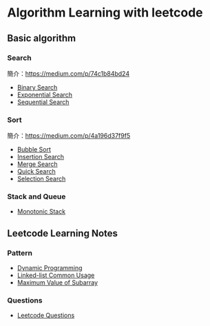 # Algorithm Learning with leetcode

## Basic algorithm

### Search

簡介：https://medium.com/p/74c1b84bd24

- [Binary Search](algorithm-notes/search/binary-search.md)
- [Exponential Search](algorithm-notes/search/exponential-search.md)
- [Sequential Search](algorithm-notes/search/sequential-search.md)

### Sort

簡介：https://medium.com/p/4a196d37f9f5

- [Bubble Sort](algorithm-notes/sort/bubble-sort.md)
- [Insertion Search](algorithm-notes/sort/insertion-sort.md)
- [Merge Search](algorithm-notes/sort/merge-sort.md)
- [Quick Search](algorithm-notes/sort/quick-sort.md)
- [Selection Search](algorithm-notes/sort/selection-sort.md)

### Stack and Queue

- [Monotonic Stack](algorithm-notes/stack_queue/monotonic-stack.md)
## Leetcode Learning Notes

### Pattern

- [Dynamic Programming](leetcode/patterns/dynamic-programming.md)
- [Linked-list Common Usage](leetcode/patterns/linked-list-common-usage.md)
- [Maximum Value of Subarray](leetcode/patterns/maximum-value-subarray.md)

### Questions

- [Leetcode Questions](leetcode/questions)

